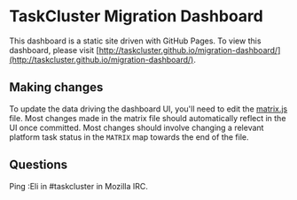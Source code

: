 # TaskCluster Migration Dashboard

This dashboard is a static site driven with GitHub Pages. To view this dashboard,
please visit [http://taskcluster.github.io/migration-dashboard/](http://taskcluster.github.io/migration-dashboard/).

## Making changes

To update the data driving the dashboard UI, you'll need to edit the
[matrix.js](https://github.com/taskcluster/migration-dashboard/blob/gh-pages/matrix.js)
file. Most changes made in the matrix file should automatically reflect in the
UI once committed. Most changes should involve changing a relevant platform
task status in the `MATRIX` map towards the end of the file.

## Questions

Ping :Eli in #taskcluster in Mozilla IRC.
